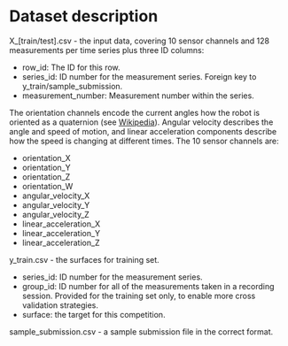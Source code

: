 # Dataset description

X_[train/test].csv - the input data, covering 10 sensor channels and 128 measurements per time series plus three ID columns:
  - row_id: The ID for this row.
  - series_id: ID number for the measurement series. Foreign key to y_train/sample_submission.
  - measurement_number: Measurement number within the series.

The orientation channels encode the current angles how the robot is oriented as a quaternion (see [Wikipedia]). Angular velocity describes the angle and speed of motion, and linear acceleration components describe how the speed is changing at different times. The 10 sensor channels are:
  - orientation_X
  - orientation_Y
  - orientation_Z
  - orientation_W
  - angular_velocity_X
  - angular_velocity_Y
  - angular_velocity_Z
  - linear_acceleration_X
  - linear_acceleration_Y
  - linear_acceleration_Z

y_train.csv - the surfaces for training set.
  - series_id: ID number for the measurement series.
  - group_id: ID number for all of the measurements taken in a recording session. Provided for the training set only, to enable more cross validation strategies.
  - surface: the target for this competition.

sample_submission.csv - a sample submission file in the correct format.

[Wikipedia]: https://en.wikipedia.org/wiki/Conversion_between_quaternions_and_Euler_angles
